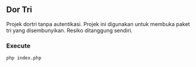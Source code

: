 ## Dor Tri

Projek dortri tanpa autentikasi. Projek ini digunakan untuk membuka paket tri yang disembunyikan. Resiko ditanggung sendiri.

### Execute
```sh
php index.php
```
